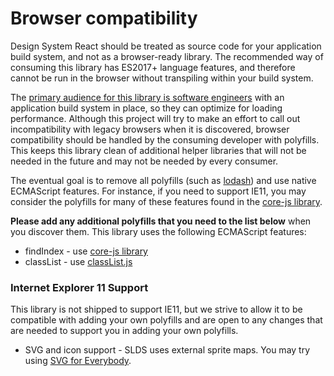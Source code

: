 # Browser compatibility

Design System React should be treated as source code for your application build system, and not as a browser-ready library. The recommended way of consuming this library has ES2017+ language features, and therefore cannot be run in the browser without transpiling within your build system.

The [primary audience for this library is software engineers](https://github.com/salesforce/design-system-react/blob/master/docs/codebase-overview.md#not-bootstrap) with an application build system in place, so they can optimize for loading performance. Although this project will try to make an effort to call out incompatibility with legacy browsers when it is discovered, browser compatibility should be handled by the consuming developer with polyfills. This keeps this library clean of additional helper libraries that will not be needed in the future and may not be needed by every consumer.

The eventual goal is to remove all polyfills (such as [lodash](https://lodash.com/)) and use native ECMAScript features. For instance, if you need to support IE11, you may consider the polyfills for many of these features found in the [core-js library](https://github.com/zloirock/core-js#commonjs). 

**Please add any additional polyfills that you need to the list below** when you discover them. This library uses the following ECMAScript features:

* findIndex - use [core-js library](https://github.com/zloirock/core-js#commonjs)
* classList - use [classList.js](https://github.com/eligrey/classList.js)

### Internet Explorer 11 Support

This library is not shipped to support IE11, but we strive to allow it to be compatible with adding your own polyfills and are open to any changes that are needed to support you in adding your own polyfills.

* SVG and icon support - SLDS uses external sprite maps. You may try using [SVG for Everybody](https://github.com/jonathantneal/svg4everybody).
